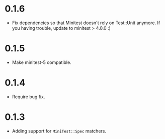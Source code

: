 # 0.1.6

* Fix dependencies so that Minitest doesn't rely on Test::Unit anymore. If you having trouble, update to minitest > 4.0.0 :)

# 0.1.5

* Make minitest-5 compatible.

# 0.1.4

* Require bug fix.

# 0.1.3

* Adding support for `MiniTest::Spec` matchers.